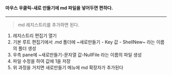 #### 마우스 우클릭-새로 만들기에 md 파일을 넣어두면 편하다.
---

> md 레지스트리를 추가하면 된다.

1. 레지스트리 편집기 열기
2. 기본 루트 편집기에서 .md 폴더에 ~새로만들기 - Key 값 - ShellNew~ 라는 이름의 폴더 생성
3. 우측 pane에 ~새로만들기-문자열 값-NullFile 라는 이름의 파일 생성
4. 파일 수정을 하여 값에 1을 저장
5. 위 과정을 거치면 새로만들기 메뉴에 md 확장자가 추가된다

